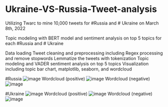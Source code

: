 # Ukraine-VS-Russia-Tweet-analysis

Utilizing Twarc to mine 10,000 tweets for #Russia and # Ukraine on March 8th, 2022

Topic modeling with BERT model and sentiment analysis on top 5 topics for each #Russia and # Ukraine

Data loading
Tweet cleaning and preprocessing including Regex processing and remove stopwords
Lemmatize the tweets with tokenization
Topic modeling and VADER sentiment analysis on top 5 topics
Visualization including topic bar chart, matplotlib, seaborn, and wordcloud

#Russia 
![image](https://user-images.githubusercontent.com/29983165/162652943-b5327f2f-2f20-440c-9880-50d3bd3e1eb3.png)
Wordcloud (positive)
![image](https://user-images.githubusercontent.com/29983165/162652965-596058f0-2f1f-4242-af17-fc702ced75eb.png)
Wordcloud (negative)
![image](https://user-images.githubusercontent.com/29983165/162653008-11a4d16a-9473-41ac-96d4-a3d539a4172d.png)


#Ukraine
![image](https://user-images.githubusercontent.com/29983165/162653026-5c80e150-5302-46d4-8fb3-7cd8e60c6786.png)
Wordcloud (positive)
![image](https://user-images.githubusercontent.com/29983165/162653043-456df43a-b05f-48f9-aaa7-94b410168672.png)
Wordcloud (negative)
![image](https://user-images.githubusercontent.com/29983165/162653056-3cf5ca91-42f4-4e55-88c1-a4a94531e010.png)

